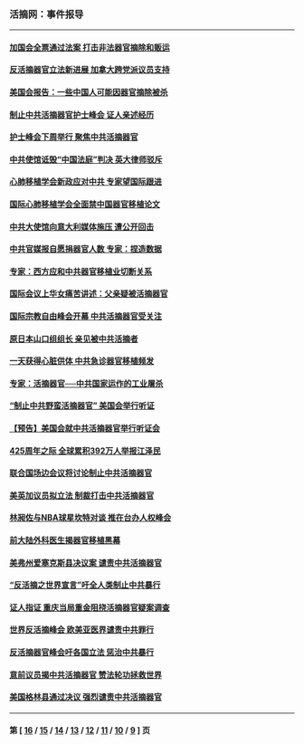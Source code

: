 ### 活摘网：事件报导
---
#### [加国会全票通过法案 打击非法器官摘除和贩运](../../pages/nf5877/n13884924.md?02130430) 
#### [反活摘器官立法新进展 加拿大跨党派议员支持](../../pages/nf5877/n13876061.md?02130430) 
#### [美国会报告：一些中国人可能因器官摘除被杀](../../pages/nf5877/n13867964.md?02130430) 
#### [制止中共活摘器官护士峰会 证人亲述经历](../../pages/nf5877/n13859007.md?02130430) 
#### [护士峰会下周举行 聚焦中共活摘器官](../../pages/nf5877/n13855418.md?02130430) 
#### [中共使馆诋毁“中国法庭”判决 英大律师驳斥](../../pages/nf5877/n13833945.md?02130430) 
#### [心肺移植学会新政应对中共 专家望国际跟进](../../pages/nf5877/n13829043.md?02130430) 
#### [国际心肺移植学会全面禁中国器官移植论文](../../pages/nf5877/n13827785.md?02130430) 
#### [中共大使馆向意大利媒体施压 遭公开回击](../../pages/nf5877/n13826038.md?02130430) 
#### [中共官媒报自愿捐器官人数 专家：捏造数据](../../pages/nf5877/n13814130.md?02130430) 
#### [专家：西方应和中共器官移植业切断关系](../../pages/nf5877/n13772828.md?02130430) 
#### [国际会议上华女痛苦讲述：父亲疑被活摘器官](../../pages/nf5877/n13771583.md?02130430) 
#### [国际宗教自由峰会开幕 中共活摘器官受关注](../../pages/nf5877/n13769995.md?02130430) 
#### [原日本山口组组长 亲见被中共活摘者](../../pages/nf5877/n13767360.md?02130430) 
#### [一天获得心脏供体 中共急诊器官移植频发](../../pages/nf5877/n13764689.md?02130430) 
#### [专家：活摘器官──中共国家运作的工业屠杀](../../pages/nf5877/n13761178.md?02130430) 
#### [“制止中共野蛮活摘器官” 美国会举行听证](../../pages/nf5877/n13735831.md?02130430) 
#### [【预告】美国会就中共活摘器官举行听证会](../../pages/nf5877/n13732843.md?02130430) 
#### [425周年之际 全球累积392万人举报江泽民](../../pages/nf5877/n13719232.md?02130430) 
#### [联合国场边会议将讨论制止中共活摘器官](../../pages/nf5877/n13656361.md?02130430) 
#### [美英加议员拟立法 制裁打击中共活摘器官](../../pages/nf5877/n13430251.md?02130430) 
#### [林昶佐与NBA球星坎特对谈 推在台办人权峰会](../../pages/nf5877/n13414467.md?02130430) 
#### [前大陆外科医生揭器官移植黑幕](../../pages/nf5877/n13401416.md?02130430) 
#### [美弗州爱塞克斯县决议案 谴责中共活摘器官](../../pages/nf5877/n13320919.md?02130430) 
#### [“反活摘之世界宣言”吁全人类制止中共暴行](../../pages/nf5877/n13259730.md?02130430) 
#### [证人指证 重庆当局重金阻挠活摘器官疑案调查](../../pages/nf5877/n13259127.md?02130430) 
#### [世界反活摘峰会 欧美亚医界谴责中共罪行](../../pages/nf5877/n13253550.md?02130430) 
#### [反活摘器官峰会吁各国立法 惩治中共暴行](../../pages/nf5877/n13245052.md?02130430) 
#### [意前议员揭中共活摘器官 赞法轮功拯救世界](../../pages/nf5877/n13203445.md?02130430) 
#### [美国格林县通过决议 强烈谴责中共活摘器官](../../pages/nf5877/n13119367.md?02130430) 

---
#### 第 [ [16](./16.md?02130430) / [15](./15.md?02130430) / [14](./14.md?02130430) / [13](./13.md?02130430) / [12](./12.md?02130430) / [11](./11.md?02130430) / [10](./10.md?02130430) / [9](./9.md?02130430) ] 页
